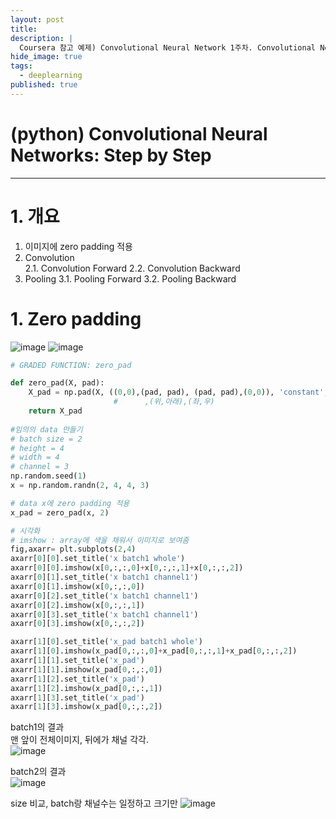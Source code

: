 ```yaml
---
layout: post
title: 
description: |
  Coursera 참고 예제) Convolutional Neural Network 1주차. Convolutional Neural Networks: Step by Step. CNN구현
hide_image: true
tags:
  - deeplearning
published: true
---
```


# (python) Convolutional Neural Networks: Step by Step
* * *

# 1. 개요
1. 이미지에 zero padding 적용   
2. Convolution   
2.1. Convolution Forward
2.2. Convolution Backward
3. Pooling
3.1. Pooling Forward
3.2. Pooling Backward


# 1. Zero padding
![image](https://user-images.githubusercontent.com/69246778/176624846-d6bd5dcb-ef2c-4460-a111-38a1e9c4c6c5.png)
![image](https://user-images.githubusercontent.com/69246778/176624891-9baadcf7-9e1b-4398-9315-bd95b73f4b07.png)
```py
# GRADED FUNCTION: zero_pad

def zero_pad(X, pad):  
    X_pad = np.pad(X, ((0,0),(pad, pad), (pad, pad),(0,0)), 'constant', constant_values=0)
                       #      ,(위,아래),(좌,우)  
    return X_pad
    
#임의의 data 만들기 
# batch size = 2
# height = 4
# width = 4
# channel = 3
np.random.seed(1)
x = np.random.randn(2, 4, 4, 3)

# data x에 zero padding 적용
x_pad = zero_pad(x, 2)  

# 시각화
# imshow : array에 색을 채워서 이미지로 보여줌
fig,axarr= plt.subplots(2,4)
axarr[0][0].set_title('x batch1 whole')
axarr[0][0].imshow(x[0,:,:,0]+x[0,:,:,1]+x[0,:,:,2])   
axarr[0][1].set_title('x batch1 channel1')
axarr[0][1].imshow(x[0,:,:,0])  
axarr[0][2].set_title('x batch1 channel1')
axarr[0][2].imshow(x[0,:,:,1]) 
axarr[0][3].set_title('x batch1 channel1')
axarr[0][3].imshow(x[0,:,:,2])

axarr[1][0].set_title('x_pad batch1 whole')
axarr[1][0].imshow(x_pad[0,:,:,0]+x_pad[0,:,:,1]+x_pad[0,:,:,2])  
axarr[1][1].set_title('x_pad')
axarr[1][1].imshow(x_pad[0,:,:,0])
axarr[1][2].set_title('x_pad')
axarr[1][2].imshow(x_pad[0,:,:,1])
axarr[1][3].set_title('x_pad')
axarr[1][3].imshow(x_pad[0,:,:,2])
```
batch1의 결과   
맨 앞이 전체이미지, 뒤에가 채널 각각.   
![image](https://user-images.githubusercontent.com/69246778/176629480-bb487727-90be-4e9d-b176-aa3f6ed02024.png)   
   
batch2의 결과   
![image](https://user-images.githubusercontent.com/69246778/176629517-409d6722-d262-4189-8b21-28137a08cc32.png)

size 비교, batch랑 채널수는 일정하고 크기만 
![image](https://user-images.githubusercontent.com/69246778/176629962-bfa302e2-551f-4d2b-8241-eb8e651a7a8b.png)

